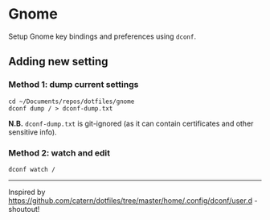 # Gnome

Setup Gnome key bindings and preferences using `dconf`.

## Adding new setting

### Method 1: dump current settings

```
cd ~/Documents/repos/dotfiles/gnome
dconf dump / > dconf-dump.txt
```

**N.B.** `dconf-dump.txt` is git-ignored (as it can contain certificates and other sensitive info).

### Method 2: watch and edit

```
dconf watch /
```

----

Inspired by https://github.com/catern/dotfiles/tree/master/home/.config/dconf/user.d - shoutout!
